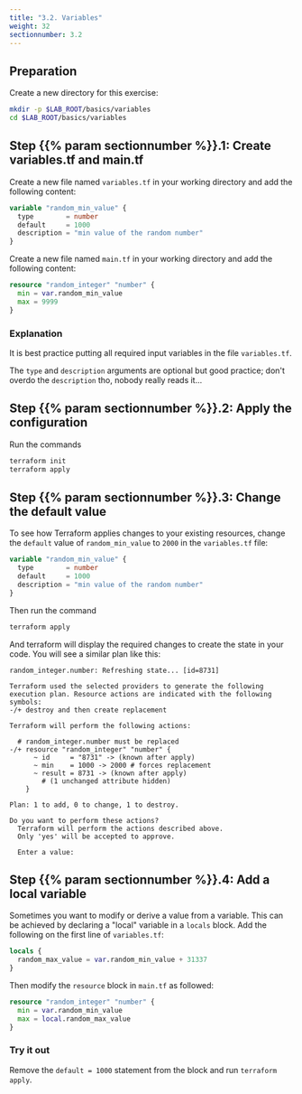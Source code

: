 ```yaml
---
title: "3.2. Variables"
weight: 32
sectionnumber: 3.2
---
```



## Preparation

Create a new directory for this exercise:
```bash
mkdir -p $LAB_ROOT/basics/variables
cd $LAB_ROOT/basics/variables
```


## Step {{% param sectionnumber %}}.1: Create variables.tf and main.tf

Create a new file named `variables.tf` in your working directory and add the following content:
```terraform
variable "random_min_value" {
  type        = number
  default     = 1000
  description = "min value of the random number"
}
```

Create a new file named `main.tf` in your working directory and add the following content:
```terraform
resource "random_integer" "number" {
  min = var.random_min_value
  max = 9999
}
```


### Explanation

It is best practice putting all required input variables in the file `variables.tf`.

The `type` and `description` arguments are optional but good practice; don't overdo the `description` tho,
nobody really reads it...


## Step {{% param sectionnumber %}}.2: Apply the configuration

Run the commands

```bash
terraform init
terraform apply
```


## Step {{% param sectionnumber %}}.3: Change the default value

To see how Terraform applies changes to your existing resources,
change the `default` value of `random_min_value` to `2000` in the
`variables.tf` file:

```terraform
variable "random_min_value" {
  type        = number
  default     = 1000
  description = "min value of the random number"
}
```

Then run the command

```bash
terraform apply
```

And terraform will display the required changes to create the state in your code.
You will see a similar plan like this:
```
random_integer.number: Refreshing state... [id=8731]

Terraform used the selected providers to generate the following
execution plan. Resource actions are indicated with the following
symbols:
-/+ destroy and then create replacement

Terraform will perform the following actions:

  # random_integer.number must be replaced
-/+ resource "random_integer" "number" {
      ~ id     = "8731" -> (known after apply)
      ~ min    = 1000 -> 2000 # forces replacement
      ~ result = 8731 -> (known after apply)
        # (1 unchanged attribute hidden)
    }

Plan: 1 to add, 0 to change, 1 to destroy.

Do you want to perform these actions?
  Terraform will perform the actions described above.
  Only 'yes' will be accepted to approve.

  Enter a value:
  ```


## Step {{% param sectionnumber %}}.4: Add a local variable

Sometimes you want to modify or derive a value from a variable. This can be achieved by declaring a "local" variable in
a `locals` block. Add the following on the first line of `variables.tf`:

```terraform
locals {
  random_max_value = var.random_min_value + 31337
}
```

Then modify the `resource` block in `main.tf` as followed:

```terraform
resource "random_integer" "number" {
  min = var.random_min_value
  max = local.random_max_value
}
```


### Try it out

Remove the `default = 1000` statement from the block and run `terraform apply`.
